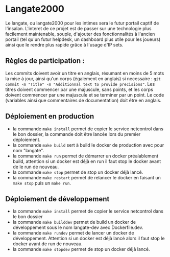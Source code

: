 # Langate2000

Le langate, ou langate2000 pour les intimes sera le futur portail captif de l'insalan. L'interet de ce projet est de passer sur une technologie plus facilement maintenable, souple, d'ajouter des fonctionnalités à l'ancien portail (tel qu'un futur helpdesk, un dashboard plus utile pour les joueurs) ainsi que le rendre plus rapide grâce à l'usage d'IP sets.

## Règles de participation :
Les commits doivent avoir un titre en anglais, résumant en moins de 5 mots la mise à jour, ainsi qu'un corps (également en anglais) si necessaire : ```git commit -m "Title" -m "Additionnal text to provide precisions"```. Les titres doivent commencer par une majuscule, sans points, et les corps doivent commencer par une majuscule et se terminer par un point. 
Le code (variables ainsi que commentaires de documentation) doit être en anglais. 

## Déploiement en production
- la commande ```make install``` permet de copier le service netcontrol dans le bon dossier, la commande doit être lancée lors du premier déploiement.
- la commande ```make build``` sert à build le docker de production avec pour nom "langate".
- la commande ```make run``` permet de démarrer un docker préalablement build, attention si un docker est déjà en run il faut stop le docker avant de le run de nouveau.
- la commande ```make stop``` permet de stop un docker déjà lancé.
- la commande ```make restart``` permet de relancer le docker en faisant un ```make stop``` puis un ```make run```.
## Déploiement de développement
- la commande ```make install``` permet de copier le service netcontrol dans le bon dossier
- la commande ```make builddev``` permet de build un docker de développement sous le nom langate-dev avec Dockerfile.dev.
- la commande ```make rundev``` permet de lancer un docker de développement. Attention si un docker est déjà lancé alors il faut stop le docker avant de run de nouveau.
- la commande ```make stopdev``` permet de stop un docker déjà lancé.
